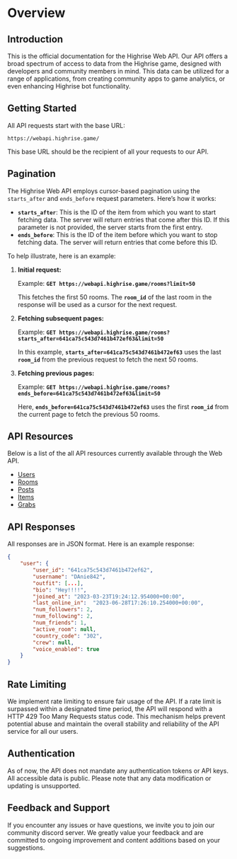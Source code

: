 # **Overview**

## **Introduction**

This is the official documentation for the Highrise Web API. Our API offers a broad spectrum of access to data from the Highrise game, designed with developers and community members in mind. This data can be utilized for a range of applications, from creating community apps to game analytics, or even enhancing Highrise bot functionality.

## **Getting Started**

All API requests start with the base URL:

```
https://webapi.highrise.game/
```

This base URL should be the recipient of all your requests to our API.

## **Pagination**

The Highrise Web API employs cursor-based pagination using the `starts_after` and `ends_before` request parameters. Here’s how it works:

- **`starts_after`**: This is the ID of the item from which you want to start fetching data. The server will return entries that come after this ID. If this parameter is not provided, the server starts from the first entry.
- **`ends_before`**: This is the ID of the item before which you want to stop fetching data. The server will return entries that come before this ID.

To help illustrate, here is an example:

1. **Initial request:**
    
    Example: **`GET https://webapi.highrise.game/rooms?limit=50`**
    
    This fetches the first 50 rooms. The **`room_id`** of the last room in the response will be used as a cursor for the next request.
    
2. **Fetching subsequent pages:**
    
    Example: **`GET https://webapi.highrise.game/rooms?starts_after=641ca75c543d7461b472ef63&limit=50`**
    
    In this example, **`starts_after=641ca75c543d7461b472ef63`** uses the last **`room_id`** from the previous request to fetch the next 50 rooms.
    
3. **Fetching previous pages:**
    
    Example: **`GET https://webapi.highrise.game/rooms?ends_before=641ca75c543d7461b472ef63&limit=50`**
    
    Here, **`ends_before=641ca75c543d7461b472ef63`** uses the first **`room_id`** from the current page to fetch the previous 50 rooms.
    

## **API Resources**

Below is a list of the all API resources currently available through the Web API.

- [Users](https://create.highrise.game/learn/web-api/endpoints/invoke_get_user)
- [Rooms](https://create.highrise.game/learn/web-api/endpoints/invoke_get_room)
- [Posts](https://create.highrise.game/learn/web-api/endpoints/invoke_get_post)
- [Items](https://create.highrise.game/learn/web-api/endpoints/invoke_get_item)
- [Grabs](https://create.highrise.game/learn/web-api/endpoints/invoke_get_grab)

## **API Responses**

All responses are in JSON format. Here is an example response:

```json
{
    "user": {
        "user_id": "641ca75c543d7461b472ef62",
        "username": "DAnie842",
        "outfit": [...],
        "bio": "Hey!!!!",
        "joined_at": "2023-03-23T19:24:12.954000+00:00",
        "last_online_in":  "2023-06-28T17:26:10.254000+00:00",
        "num_followers": 2,
        "num_following": 2,
        "num_friends": 1,
        "active_room": null,
        "country_code": "302",
        "crew": null,
        "voice_enabled": true
    }
}
```

## **Rate Limiting**

We implement rate limiting to ensure fair usage of the API. If a rate limit is surpassed within a designated time period, the API will respond with a HTTP 429 Too Many Requests status code. This mechanism helps prevent potential abuse and maintain the overall stability and reliability of the API service for all our users.

## **Authentication**

As of now, the API does not mandate any authentication tokens or API keys. All accessible data is public. Please note that any data modification or updating is unsupported.

## **Feedback and Support**

If you encounter any issues or have questions, we invite you to join our community discord server. We greatly value your feedback and are committed to ongoing improvement and content additions based on your suggestions.